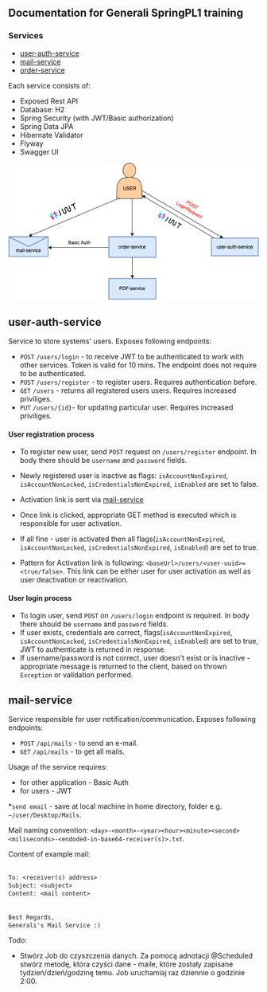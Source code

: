 ## Documentation for Generali SpringPL1 training

### Services 
- [user-auth-service](https://github.com/maciejburzynski/generali-user-auth-service)
- [mail-service](https://github.com/maciejburzynski/generali-mail-service)
- [order-service](https://github.com/maciejburzynski/generali-order-service)

Each service consists of:
- Exposed Rest API
- Database: H2
- Spring Security (with JWT/Basic authorization)
- Spring Data JPA
- Hibernate Validator 
- Flyway 
- Swagger UI

<p align="center">
    <img src="/Generali-diagram.drawio.png" >
</p>

## user-auth-service

Service to store systems' users. Exposes following endpoints:
- `POST` `/users/login` - to receive JWT to be authenticated to work with other services. Token is valid for 10 mins. The endpoint does not require to be authenticated.
- `POST` `/users/register` - to register users. Requires authentication before.
- `GET` `/users` - returns all registered users users. Requires increased priviliges. 
- `PUT` `/users/{id}`- for updating particular user. Requires increased priviliges.

#### User registration process 

- To register new user, send `POST` request on `/users/register` endpoint. In body there should be `username` and `password` fields. 
- Newly registered user is inactive as flags: `isAccountNonExpired`, `isAccountNonLocked`, `isCredentialsNonExpired`, `isEnabled` are set to false.
- Activation link is sent via [mail-service](https://github.com/maciejburzynski/generali-mail-service)
- Once link is clicked, appropriate GET method is executed which is responsible for user activation.
- If all fine - user is activated then all flags(`isAccountNonExpired`, `isAccountNonLocked`, `isCredentialsNonExpired`, `isEnabled`) are set to true.

- Pattern for Activation link is following: `<baseUrl>/users/<user-uuid>=<true/false>`. This link can be either user for user activation as well as user deactivation or reactivation.

#### User login process

- To login user, send `POST` on `/users/login` endpoint is required. In body there should be `username` and `password` fields.
- If user exists, credentials are correct, flags(`isAccountNonExpired`, `isAccountNonLocked`, `isCredentialsNonExpired`, `isEnabled`) are set to true, JWT to authenticate is returned in response.
- If username/password is not correct, user doesn't exist or is inactive - appropriate message is returned to the client, based on thrown `Exception` or validation performed.

## mail-service

Service responsible for user notification/communication. Exposes following endpoints:
- `POST` `/api/mails` - to send an e-mail. 
- `GET` `/api/mails` - to get all mails.

Usage of the service requires:
- for other application - Basic Auth 
- for users - JWT

*`send email` - save at local machine in home directory, folder e.g. `~/user/Desktop/Mails`.

Mail naming convention: `<day>-<month>-<year><hour><minute><second><miliseconds>-<endoded-in-base64-receiver(s)>.txt`.

Content of example mail:
```console

To: <receiver(s) address>
Subject: <subject>
Content: <mail content>


Best Regards,
Generali's Mail Service :)

```

Todo:
- Stwórz Job do czyszczenia danych. Za pomocą adnotacji @Scheduled stwórz metodę, która czyści dane - 
maile, które zostały zapisane tydzień/dzień/godzinę temu. Job uruchamiaj raz dziennie o godzinie 2:00. 
